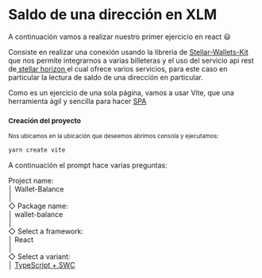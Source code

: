 # Saldo de una dirección en XLM

A continuación vamos a realizar nuestro primer ejercicio en react  😃

Consiste en realizar una conexión  usando la libreria de [Stellar-Wallets-Kit](https://stellarwalletskit.dev/) que nos permite integrarnos a varias billeteras y el uso del servicio api rest de[ stellar horizon ](https://developers.stellar.org/es/docs/data/apis/horizon) el cual ofrece varios servicios,  para este caso en particular la lectura de saldo de una dirección en particular.

Como es un ejercicio de una sola página, vamos a usar Vite, que una herramienta ágil y sencilla para hacer [SPA](https://es.wikipedia.org/wiki/Single-page_application)

### <sub>**Creación del proyecto**</sub>

<sub>Nos ubicamos en la ubicación que deseemos abrimos consola y ejecutamos:</sub>

```bash
yarn create vite
```

A continuación el prompt hace varias preguntas:

Project name:\
│ Wallet-Balance\
│\
◇ Package name:\
│ wallet-balance\
│\
◇ Select a framework:\
│ React\
│\
◇ Select a variant:\
│ [TypeScript + SWC](https://blog.nubecolectiva.com/que-significa-typescript-swc-en-vite-js/)



